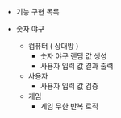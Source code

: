 - 기능 구현 목록

- 숫자 야구 
    - 컴퓨터 ( 상대방 )
      - 숫자 야구 랜덤 값 생성
      - 사용자 입력 값 결과 출력
    - 사용자
      - 사용자 입력 값 검증
    - 게임
      - 게임 무한 반복 로직